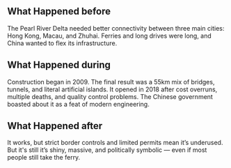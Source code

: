 ## What Happened before

The Pearl River Delta needed better connectivity between three main cities: Hong Kong, Macau, and Zhuhai. Ferries and long drives were long, and China wanted to flex its infrastructure.

## What Happened during

Construction began in 2009. The final result was a 55km mix of bridges, tunnels, and literal artificial islands. It opened in 2018 after cost overruns, multiple deaths, and quality control problems. The Chinese government boasted about it as a feat of modern engineering.

## What Happened after

It works, but strict border controls and limited permits mean it’s underused. But it's still it’s shiny, massive, and politically symbolic — even if most people still take the ferry.
